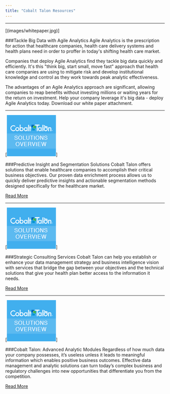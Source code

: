 ```yaml
---
title: "Cobalt Talon Resources"
---
```



---

[(images/whitepaper.jpg)]

###Tackle Big Data with Agile Analytics
Agile Analytics is the prescription for action that healthcare companies, health care delivery systems and health plans need in order to proffer in today's shifting health care market.

Companies that deploy Agile Analytics find they tackle big data quickly and efficiently. It's this "think big, start small, move fast" approach that health care companies are using to mitigate risk and develop institutional knowledge and control as they work towards peak analytic effectiveness.

The advantages of an Agile Analytics approach are significant, allowing companies to reap benefits without investing millions or waiting years for the return on investment. Help your company leverage it's big data - deploy Agile Analytics today. Download our white paper attachment.

---

[![solutionsoverview](images/solutionsoverview.jpg)]

###Predictive Insight and Segmentation Solutions
Cobalt Talon offers solutions that enable healthcare companies to accomplish their critical business objectives. Our proven data enrichment process allows us to quickly deliver predictive insights and actionable segmentation methods designed specifically for the healthcare market.

[Read More]

[Read More]: solutions/overview-predictiveinsights-reliableanswers.html

---

[![solutionsoverview](images/solutionsoverview.jpg)]

###Strategic Consulting Services
Cobalt Talon can help you establish or enhance your data management strategy and business intelligence vision with services that bridge the gap between your objectives and the technical solutions that give your health plan better access to the information it needs.

[Read More]

[Read More]: solutions/overview-strategicconsult.html

---

[![solutionsoverview](images/solutionsoverview.jpg)]

###Cobalt Talon: Advanced Analytic Modules
Regardless of how much data your company possesses, it’s useless unless it leads to meaningful information which enables positive business outcomes. Effective data management and analytic solutions can turn today’s complex business and regulatory challenges into new opportunities that differentiate you from the competition.

[Read More]

[Read More]: solutions/overview-cobalttalon.html
